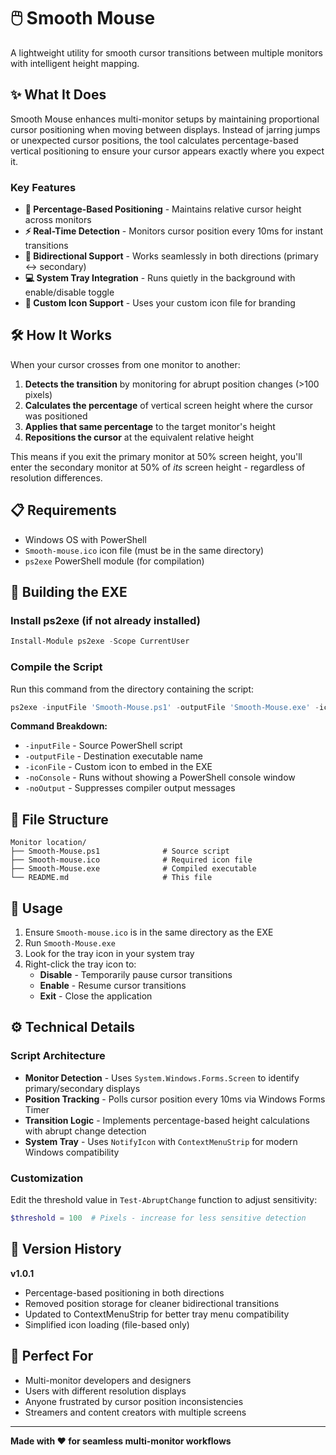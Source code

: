 # 🖱️ Smooth Mouse

A lightweight utility for smooth cursor transitions between multiple monitors with intelligent height mapping.

## ✨ What It Does

Smooth Mouse enhances multi-monitor setups by maintaining proportional cursor positioning when moving between displays. Instead of jarring jumps or unexpected cursor positions, the tool calculates percentage-based vertical positioning to ensure your cursor appears exactly where you expect it.

### Key Features

- **🎯 Percentage-Based Positioning** - Maintains relative cursor height across monitors
- **⚡ Real-Time Detection** - Monitors cursor position every 10ms for instant transitions
- **🔄 Bidirectional Support** - Works seamlessly in both directions (primary ↔ secondary)
- **💻 System Tray Integration** - Runs quietly in the background with enable/disable toggle
- **🎨 Custom Icon Support** - Uses your custom icon file for branding

## 🛠️ How It Works

When your cursor crosses from one monitor to another:

1. **Detects the transition** by monitoring for abrupt position changes (>100 pixels)
2. **Calculates the percentage** of vertical screen height where the cursor was positioned
3. **Applies that same percentage** to the target monitor's height
4. **Repositions the cursor** at the equivalent relative height

This means if you exit the primary monitor at 50% screen height, you'll enter the secondary monitor at 50% of *its* screen height - regardless of resolution differences.

## 📋 Requirements

- Windows OS with PowerShell
- `Smooth-mouse.ico` icon file (must be in the same directory)
- `ps2exe` PowerShell module (for compilation)

## 🔨 Building the EXE

### Install ps2exe (if not already installed)

```powershell
Install-Module ps2exe -Scope CurrentUser
```

### Compile the Script

Run this command from the directory containing the script:

```powershell
ps2exe -inputFile 'Smooth-Mouse.ps1' -outputFile 'Smooth-Mouse.exe' -iconFile 'Smooth-mouse.ico' -noConsole -noOutput
```

**Command Breakdown:**
- `-inputFile` - Source PowerShell script
- `-outputFile` - Destination executable name
- `-iconFile` - Custom icon to embed in the EXE
- `-noConsole` - Runs without showing a PowerShell console window
- `-noOutput` - Suppresses compiler output messages

## 📁 File Structure

```
Monitor location/
├── Smooth-Mouse.ps1              # Source script
├── Smooth-mouse.ico              # Required icon file
├── Smooth-Mouse.exe              # Compiled executable
└── README.md                     # This file
```

## 🚀 Usage

1. Ensure `Smooth-mouse.ico` is in the same directory as the EXE
2. Run `Smooth-Mouse.exe`
3. Look for the tray icon in your system tray
4. Right-click the tray icon to:
   - **Disable** - Temporarily pause cursor transitions
   - **Enable** - Resume cursor transitions
   - **Exit** - Close the application

## ⚙️ Technical Details

### Script Architecture

- **Monitor Detection** - Uses `System.Windows.Forms.Screen` to identify primary/secondary displays
- **Position Tracking** - Polls cursor position every 10ms via Windows Forms Timer
- **Transition Logic** - Implements percentage-based height calculations with abrupt change detection
- **System Tray** - Uses `NotifyIcon` with `ContextMenuStrip` for modern Windows compatibility

### Customization

Edit the threshold value in `Test-AbruptChange` function to adjust sensitivity:

```powershell
$threshold = 100  # Pixels - increase for less sensitive detection
```

## 📝 Version History

**v1.0.1**
- Percentage-based positioning in both directions
- Removed position storage for cleaner bidirectional transitions
- Updated to ContextMenuStrip for better tray menu compatibility
- Simplified icon loading (file-based only)

## 🎯 Perfect For

- Multi-monitor developers and designers
- Users with different resolution displays
- Anyone frustrated by cursor position inconsistencies
- Streamers and content creators with multiple screens

---

**Made with ❤️ for seamless multi-monitor workflows**
